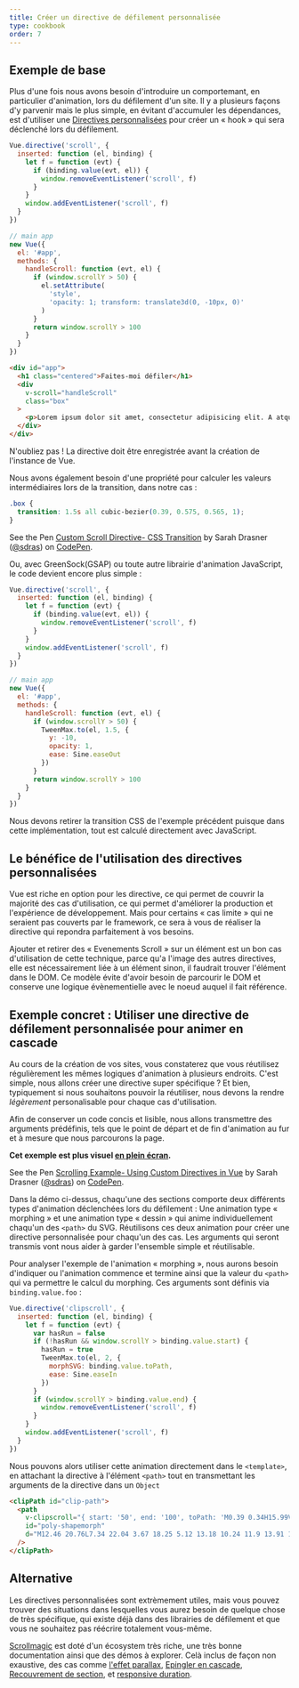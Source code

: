 ```yaml
---
title: Créer un directive de défilement personnalisée
type: cookbook
order: 7
---
```


## Exemple de base

Plus d'une fois nous avons besoin d'introduire un comportemant, en particulier d'animation, lors du défilement d'un site. Il y a plusieurs façons d'y parvenir mais le plus simple, en évitant d'accumuler les dépendances, est d'utiliser une [Directives personnalisées](https://fr.vuejs.org/v2/guide/custom-directive.html) pour créer un « hook » qui sera déclenché lors du défilement.

```js
Vue.directive('scroll', {
  inserted: function (el, binding) {
    let f = function (evt) {
      if (binding.value(evt, el)) {
        window.removeEventListener('scroll', f)
      }
    }
    window.addEventListener('scroll', f)
  }
})

// main app
new Vue({
  el: '#app',
  methods: {
    handleScroll: function (evt, el) {
      if (window.scrollY > 50) {
        el.setAttribute(
          'style',
          'opacity: 1; transform: translate3d(0, -10px, 0)'
        )
      }
      return window.scrollY > 100
    }
  }
})
```

```html
<div id="app">
  <h1 class="centered">Faites-moi défiler</h1>
  <div
    v-scroll="handleScroll"
    class="box"
  >
    <p>Lorem ipsum dolor sit amet, consectetur adipisicing elit. A atque amet harum aut ab veritatis earum porro praesentium ut corporis. Quasi provident dolorem officia iure fugiat, eius mollitia sequi quisquam.</p>
  </div>
</div>
```

<p class="tip">N'oubliez pas ! La directive doit être enregistrée avant la création de l'instance de Vue.</p>

Nous avons également besoin d'une propriété pour calculer les valeurs intermédiaires lors de la transition, dans notre cas :

```css
.box {
  transition: 1.5s all cubic-bezier(0.39, 0.575, 0.565, 1);
}
```

<p data-height="450" data-theme-id="5162" data-slug-hash="983220ed949ac670dff96bdcaf9d3338" data-default-tab="result" data-user="sdras" data-embed-version="2" data-pen-title="Custom Scroll Directive- CSS Transition" class="codepen">See the Pen <a href="https://codepen.io/sdras/pen/983220ed949ac670dff96bdcaf9d3338/">Custom Scroll Directive- CSS Transition</a> by Sarah Drasner (<a href="https://codepen.io/sdras">@sdras</a>) on <a href="https://codepen.io">CodePen</a>.</p>
<script async src="https://static.codepen.io/assets/embed/ei.js"></script>

Ou, avec GreenSock(GSAP) ou toute autre librairie d'animation JavaScript, le code devient encore plus simple :

```js
Vue.directive('scroll', {
  inserted: function (el, binding) {
    let f = function (evt) {
      if (binding.value(evt, el)) {
        window.removeEventListener('scroll', f)
      }
    }
    window.addEventListener('scroll', f)
  }
})

// main app
new Vue({
  el: '#app',
  methods: {
    handleScroll: function (evt, el) {
      if (window.scrollY > 50) {
        TweenMax.to(el, 1.5, {
          y: -10,
          opacity: 1,
          ease: Sine.easeOut
        })
      }
      return window.scrollY > 100
    }
  }
})
```

Nous devons retirer la transition CSS de l'exemple précédent puisque dans cette implémentation, tout est calculé directement avec JavaScript.

## Le bénéfice de l'utilisation des directives personnalisées

Vue est riche en option pour les directive, ce qui permet de couvrir la majorité des cas d'utilisation, ce qui permet d'améliorer la production et l'expérience de développement. Mais pour certains « cas limite » qui ne seraient pas couverts par le framework, ce sera à vous de réaliser la directive qui repondra parfaitement à vos besoins.

Ajouter et retirer des « Evenements Scroll » sur un élément est un bon cas d'utilisation de cette technique, parce qu'a l'image des autres directives, elle est nécessairement liée à un élément sinon, il faudrait trouver l'élément dans le DOM. Ce modèle évite d'avoir besoin de parcourir le DOM et conserve une logique évènementielle avec le noeud auquel il fait référence.

## Exemple concret : Utiliser une directive de défilement personnalisée pour animer en cascade

Au cours de la création de vos sites, vous constaterez que vous réutilisez régulièrement les mêmes logiques d'animation à plusieurs endroits. C'est simple, nous allons créer une directive super spécifique ? Et bien, typiquement si nous souhaitons pouvoir la réutiliser, nous devons la rendre _légèrement_ personalisable pour chaque cas d'utilisation.

Afin de conserver un code concis et lisible, nous allons transmettre des arguments prédéfinis, tels que le point de départ et de fin d'animation au fur et à mesure que nous parcourons la page.

**Cet exemple est plus visuel [en plein écran](https://s.codepen.io/sdras/debug/078c19f5b3ed7f7d28584da450296cd0).**

<p data-height="500" data-theme-id="5162" data-slug-hash="c8c55e3e0bba997350551dd747119100" data-default-tab="result" data-user="sdras" data-embed-version="2" data-pen-title="Scrolling Example- Using Custom Directives in Vue" class="codepen">See the Pen <a href="https://codepen.io/sdras/pen/c8c55e3e0bba997350551dd747119100/">Scrolling Example- Using Custom Directives in Vue</a> by Sarah Drasner (<a href="https://codepen.io/sdras">@sdras</a>) on <a href="https://codepen.io">CodePen</a>.</p>
<script async src="https://static.codepen.io/assets/embed/ei.js"></script>

Dans la démo ci-dessus, chaqu'une des sections comporte deux différents types d'animation déclenchées lors du défilement : Une animation type « morphing » et une animation type « dessin » qui anime individuellement chaqu'un des `<path>` du SVG. Réutilisons ces deux animation pour créer une directive personnalisée pour chaqu'un des cas. Les arguments qui seront transmis vont nous aider à garder l'ensemble simple et réutilisable.

Pour analyser l'exemple de l'animation « morphing », nous aurons besoin d'indiquer ou l'animation commence et termine ainsi que la valeur du `<path>` qui va permettre le calcul du morphing. Ces arguments sont définis via `binding.value.foo` :

```js
Vue.directive('clipscroll', {
  inserted: function (el, binding) {
    let f = function (evt) {
      var hasRun = false
      if (!hasRun && window.scrollY > binding.value.start) {
        hasRun = true
        TweenMax.to(el, 2, {
          morphSVG: binding.value.toPath,
          ease: Sine.easeIn
        })
      }
      if (window.scrollY > binding.value.end) {
        window.removeEventListener('scroll', f)
      }
    }
    window.addEventListener('scroll', f)
  }
})
```

Nous pouvons alors utiliser cette animation directement dans le `<template>`, en attachant la directive à l'élément `<path>` tout en transmettant les arguments de la directive dans un `Object`

```html
<clipPath id="clip-path">
  <path
    v-clipscroll="{ start: '50', end: '100', toPath: 'M0.39 0.34H15.99V22.44H0.39z' }"
    id="poly-shapemorph"
    d="M12.46 20.76L7.34 22.04 3.67 18.25 5.12 13.18 10.24 11.9 13.91 15.69 12.46 20.76z"
  />
</clipPath>
```

## Alternative

Les directives personnalisées sont extrèmement utiles, mais vous pouvez trouver des situations dans lesquelles vous aurez besoin de quelque chose de très spécifique, qui existe déjà dans des librairies de défilement et que vous ne souhaitez pas réécrire totalement vous-même.  

[Scrollmagic](http://scrollmagic.io/) est doté d'un écosystem très riche, une très bonne documentation ainsi que des démos à explorer. Celà inclus de façon non exaustive, des cas comme [l'effet parallax](http://scrollmagic.io/examples/advanced/parallax_scrolling.html), [Epingler en cascade](http://scrollmagic.io/examples/expert/cascading_pins.html), [Recouvrement de section](http://scrollmagic.io/examples/basic/section_wipes_natural.html), et [responsive duration](http://scrollmagic.io/examples/basic/responsive_duration.html).
